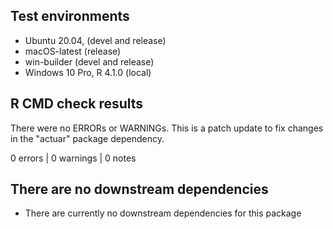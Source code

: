 ## Test environments

* Ubuntu 20.04, (devel and release)
* macOS-latest (release)
* win-builder (devel and release)
* Windows 10 Pro, R 4.1.0 (local)

## R CMD check results

There were no ERRORs or WARNINGs. This is a patch update to fix changes in 
the "actuar" package dependency.

0 errors | 0 warnings | 0 notes

## There are no downstream dependencies

* There are currently no downstream dependencies for this package
  
